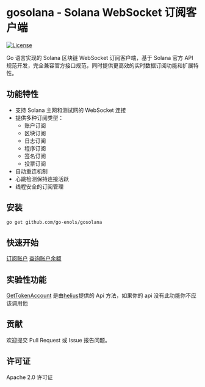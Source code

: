 # gosolana - Solana WebSocket 订阅客户端

[![License](https://img.shields.io/badge/License-Apache%202.0-blue.svg)](https://opensource.org/licenses/Apache-2.0)

Go 语言实现的 Solana 区块链 WebSocket 订阅客户端，基于 Solana 官方 API 规范开发，完全兼容官方接口规范，同时提供更高效的实时数据订阅功能和扩展特性。

## 功能特性

- 支持 Solana 主网和测试网的 WebSocket 连接
- 提供多种订阅类型：
  - 账户订阅
  - 区块订阅
  - 日志订阅
  - 程序订阅
  - 签名订阅
  - 投票订阅
- 自动重连机制
- 心跳检测保持连接活跃
- 线程安全的订阅管理

## 安装

```bash
go get github.com/go-enols/gosolana
```

## 快速开始

[订阅账户](./examples/subscribe_account/main.go)
[查询账户余额](./examples/get_balance/main.go)

## 实验性功能

[GetTokenAccount](./wallet.go#L172) 是由[helius](https://www.helius.dev/)提供的 Api 方法，如果你的 api 没有此功能你不应该调用他

## 贡献

欢迎提交 Pull Request 或 Issue 报告问题。

## 许可证

Apache 2.0 许可证
